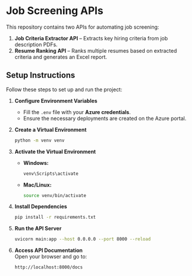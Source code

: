 # Job Screening APIs

This repository contains two APIs for automating job screening:

1. **Job Criteria Extractor API** – Extracts key hiring criteria from job description PDFs.
2. **Resume Ranking API** – Ranks multiple resumes based on extracted criteria and generates an Excel report.

## Setup Instructions

Follow these steps to set up and run the project:

1. **Configure Environment Variables**  
   - Fill the `.env` file with your **Azure credentials**.  
   - Ensure the necessary deployments are created on the Azure portal.

2. **Create a Virtual Environment**  
   ```sh
   python -m venv venv
   ```

3. **Activate the Virtual Environment**  
   - **Windows:**  
     ```sh
     venv\Scripts\activate
     ```
   - **Mac/Linux:**  
     ```sh
     source venv/bin/activate
     ```

4. **Install Dependencies**  
   ```sh
   pip install -r requirements.txt
   ```

5. **Run the API Server**  
   ```sh
   uvicorn main:app --host 0.0.0.0 --port 8000 --reload
   ```

6. **Access API Documentation**  
   Open your browser and go to:  
   ```
   http://localhost:8000/docs
   ```
